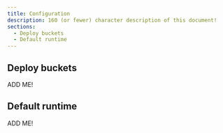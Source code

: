 ```yaml
---
title: Configuration
description: 160 (or fewer) character description of this document!
sections:
  - Deploy buckets
  - Default runtime
---
```


## Deploy buckets

ADD ME!


## Default runtime

ADD ME!

